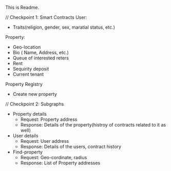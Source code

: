 This is Readme.

// Checkpoint 1: Smart Contracts
User:
- Traits(religion, gender, sex, maratial status, etc.)

Property: 
- Geo-location
- Bio ( Name, Address, etc.)
- Queue of interested reters
- Rent
- Sequirity deposit
- Current tenant

Property Registry
- Create new property

// Checkpoint 2: Subgraphs

- Property details
  - Request: Property address
  - Response: Details of the property(histroy of contracts related to it as well)
- User details
  - Request: User address
  - Response: Details of the users, contract history
- Find-property
  - Request: Geo-cordinate, radius
  - Response: List of Property addresses 


